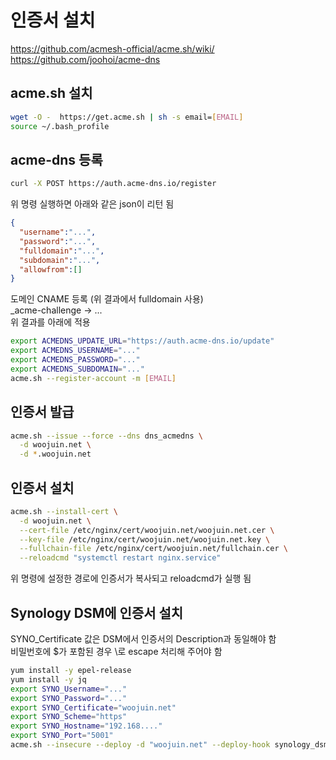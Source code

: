 # 인증서 설치
<https://github.com/acmesh-official/acme.sh/wiki/>  
<https://github.com/joohoi/acme-dns>

## acme.sh 설치
``` sh
wget -O -  https://get.acme.sh | sh -s email=[EMAIL]
source ~/.bash_profile
```

## acme-dns 등록
``` sh
curl -X POST https://auth.acme-dns.io/register
```
위 명령 실행하면 아래와 같은 json이 리턴 됨
``` json
{
  "username":"...",
  "password":"...",
  "fulldomain":"...",
  "subdomain":"...",
  "allowfrom":[]
}
```
도메인 CNAME 등록 (위 결과에서 fulldomain 사용)  
_acme-challenge -> ...  
위 결과를 아래에 적용
``` sh
export ACMEDNS_UPDATE_URL="https://auth.acme-dns.io/update"
export ACMEDNS_USERNAME="..."
export ACMEDNS_PASSWORD="..."
export ACMEDNS_SUBDOMAIN="..."
acme.sh --register-account -m [EMAIL]
```

## 인증서 발급
``` sh
acme.sh --issue --force --dns dns_acmedns \
  -d woojuin.net \
  -d *.woojuin.net
```

## 인증서 설치
``` sh
acme.sh --install-cert \
  -d woojuin.net \
  --cert-file /etc/nginx/cert/woojuin.net/woojuin.net.cer \
  --key-file /etc/nginx/cert/woojuin.net/woojuin.net.key \
  --fullchain-file /etc/nginx/cert/woojuin.net/fullchain.cer \
  --reloadcmd "systemctl restart nginx.service"
```
위 명령에 설정한 경로에 인증서가 복사되고 reloadcmd가 실행 됨

## Synology DSM에 인증서 설치
SYNO_Certificate 값은 DSM에서 인증서의 Description과 동일해야 함  
비밀번호에 $가 포함된 경우 \로 escape 처리해 주어야 함
``` sh
yum install -y epel-release
yum install -y jq
export SYNO_Username="..."
export SYNO_Password="..."
export SYNO_Certificate="woojuin.net"
export SYNO_Scheme="https"
export SYNO_Hostname="192.168...."
export SYNO_Port="5001"
acme.sh --insecure --deploy -d "woojuin.net" --deploy-hook synology_dsm
```
